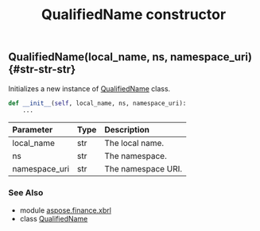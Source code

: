 ﻿---
title: QualifiedName constructor
second_title: Aspose.Finance for Python via .NET API References
description: 
type: docs
weight: 10
url: /python-net/aspose.finance.xbrl/qualifiedname/__init__/
is_root: false
---

## QualifiedName(local_name, ns, namespace_uri) {#str-str-str}

Initializes a new instance of [QualifiedName](/finance/python-net/aspose.finance.xbrl/qualifiedname) class.



```python
def __init__(self, local_name, ns, namespace_uri):
    ...
```


| Parameter | Type | Description |
| :- | :- | :- |
| local_name | str | The local name. |
| ns | str | The namespace. |
| namespace_uri | str | The namespace URI. |



### See Also
* module [aspose.finance.xbrl](../../)
* class [QualifiedName](/finance/python-net/aspose.finance.xbrl/qualifiedname)

